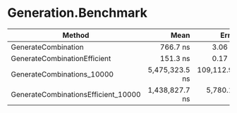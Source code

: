 # Generation.Benchmark

|                              Method |           Mean |         Error |        StdDev |         Median |     Gen 0 |   Allocated |
|------------------------------------ |---------------:|--------------:|--------------:|---------------:|----------:|------------:|
|                 GenerateCombination |       766.7 ns |       3.06 ns |       2.87 ns |       766.7 ns |    0.2251 |       472 B |
|        GenerateCombinationEfficient |       151.3 ns |       0.17 ns |       0.15 ns |       151.4 ns |         - |           - |
|          GenerateCombinations_10000 | 5,475,323.5 ns | 109,112.95 ns | 281,655.38 ns | 5,317,212.1 ns | 2250.0000 | 4,720,009 B |
| GenerateCombinationsEfficient_10000 | 1,438,827.7 ns |   5,780.14 ns |   5,123.94 ns | 1,437,592.4 ns |         - |         1 B |
